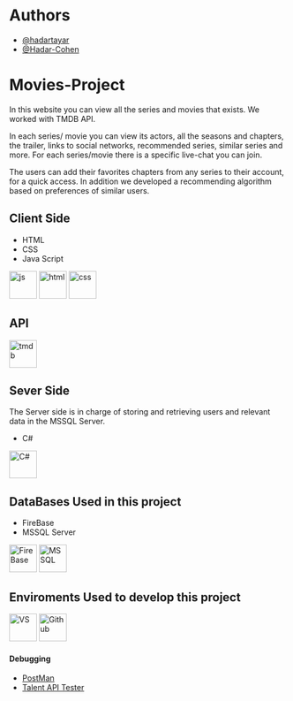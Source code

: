 # Authors
- [@hadartayar](https://github.com/hadartayar)
- [@Hadar-Cohen](https://github.com/Hadar-Cohen)

# Movies-Project
In this website you can view all the series and movies that exists.
We worked with TMDB API.

In each series/ movie you can view its actors, all the seasons and chapters, the trailer, links to social networks, recommended series, similar series and more.
For each series/movie there is a specific live-chat you can join.

The users can add their favorites chapters from any series to their account, for a quick access. 
In addition we developed a recommending algorithm based on preferences of similar users. 

## Client Side
- HTML
- CSS
- Java Script
<div>
  <img src="https://skillicons.dev/icons?i=js" title="js" **alt="js" width="50" height="50"/>
  <img src="https://skillicons.dev/icons?i=html" title="html" **alt="html" width="50" height="50"/>
  <img src="https://skillicons.dev/icons?i=css" title="css" **alt="css" width="50" height="50"/>
</div>

## API
<div>
  <img src="https://www.div.cz/img/ico/tmdb.png" title="tmdb" **alt="tmdb" width="50" height="50"/>
</div>

## Sever Side
The Server side is in charge of storing and retrieving users and relevant data in the MSSQL Server.
- C#
<div>
  <img src="https://img.icons8.com/color/900/c-sharp-logo.png" title="C#" **alt="C#" width="50" height="50"/>
</div>

## DataBases Used in this project
- FireBase
- MSSQL Server
<div>
  <img src="https://img.icons8.com/color/900/firebase.png" title="FireBase" **alt="FireBase" width="50" height="50"/>
  <img src="https://www.sqlservertutorial.net/wp-content/uploads/sql-server-tutorial.svg" title="MSSQL" **alt="MSSQL" width="50" height="50"/>
</div>

## Enviroments Used to develop this project
<div>
  <img src="https://img.icons8.com/color/900/visual-studio.png" title="VS" **alt="VS" width="50" height="50"/>
  <img src="https://img.icons8.com/color/900/github.png" title="Github" **alt="Github" width="50" height="50"/>
</div>

#### Debugging
- [PostMan](https://www.postman.com/) 
- [Talent API Tester](https://chrome.google.com/webstore/detail/talend-api-tester-free-ed/aejoelaoggembcahagimdiliamlcdmfm)


